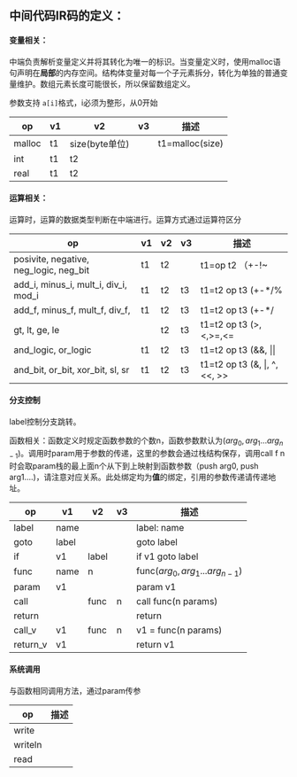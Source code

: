 ## 中间代码IR码的定义：

#### 变量相关：

中端负责解析变量定义并将其转化为唯一的标识。当变量定义时，使用malloc语句声明在**局部**的内存空间。结构体变量对每一个子元素拆分，转化为单独的普通变量维护。数组元素长度可能很长，所以保留数组定义。

参数支持 `a[i]`格式，i必须为整形，从0开始

| op        | v1   | v2             | v3               | 描述            |
| --------- | ---- | -------------- | ---------------- | --------------- |
| malloc    | t1   | size(byte单位) |                  | t1=malloc(size) |
| int       | t1   | t2             |                  |                 |
| real      | t1   | t2             |                  |                 |
#### 运算相关：

运算时，运算的数据类型判断在中端进行。运算方式通过运算符区分

| op                                     | v1   | v2   | v3   | 描述                           |
| -------------------------------------- | ---- | ---- | ---- | ------------------------------ |
| posivite, negative, neg_logic, neg_bit | t1   | t2   |      | t1=op t2 （+-!~                |
| add_i, minus_i, mult_i, div_i, mod_i   | t1   | t2   | t3   | t1=t2 op t3  (+-*/%            |
| add_f, minus_f, mult_f, div_f,         | t1   | t2   | t3   | t1=t2 op t3  (+-*/             |
| gt, lt, ge, le                         |      | t2   | t3   | t1=t2 op t3  (>,<,>=,<=        |
| and_logic, or_logic                    | t1   | t2   | t3   | t1=t2 op t3  (&&, \|\|         |
| and_bit, or_bit, xor_bit, sl, sr       | t1   | t2   | t3   | t1=t2 op t3  (&, \|, ^, <<, >> |

#### 分支控制

label控制分支跳转。

函数相关：函数定义时规定函数参数的个数n，函数参数默认为($arg_0,arg_1...arg_{n-1}$)。调用时param用于参数的传递，这里的参数会通过栈结构保存，调用call f n时会取param栈的最上面n个从下到上映射到函数参数（push arg0, push arg1....)，请注意对应关系。此处绑定均为**值**的绑定，引用的参数传递请传递地址。

| op       | v1    | v2    | v3   | 描述                            |
| -------- | ----- | ----- | ---- | ------------------------------- |
| label    | name  |       |      | label: name                     |
| goto     | label |       |      | goto label                      |
| if       | v1    | label |      | if v1 goto label                |
| func     | name  | n     |      | func($arg_0,arg_1...arg_{n-1}$) |
| param    | v1    |       |      | param v1                        |
| call     |       | func  | n    | call func(n params)             |
| return   |       |       |      | return                          |
| call_v   | v1    | func  | n    | v1 = func(n params)             |
| return_v | v1    |       |      | return v1                       |

#### 系统调用

与函数相同调用方法，通过param传参

| op      | 描述 |
| ------- | ---- |
| write   |      |
| writeln |      |
| read    |      |

